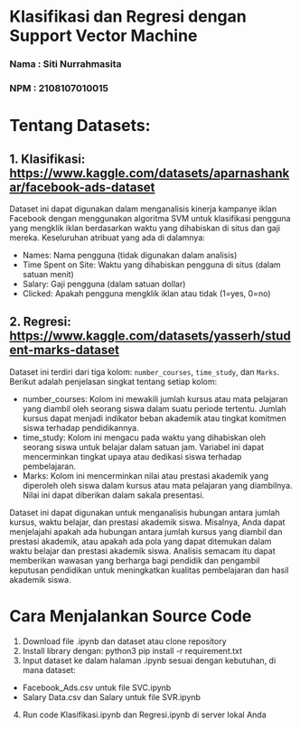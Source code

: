 # Klasifikasi dan Regresi dengan Support Vector Machine
### Nama : Siti Nurrahmasita
### NPM  : 2108107010015

# Tentang Datasets:
## 1. Klasifikasi: https://www.kaggle.com/datasets/aparnashankar/facebook-ads-dataset

Dataset ini dapat digunakan dalam menganalisis kinerja kampanye iklan Facebook dengan menggunakan algoritma SVM untuk klasifikasi pengguna yang mengklik iklan berdasarkan waktu yang dihabiskan di situs dan gaji mereka.
Keseluruhan atribuat yang ada di dalamnya:
  - Names: Nama pengguna (tidak digunakan dalam analisis)
  - Time Spent on Site: Waktu yang dihabiskan pengguna di situs (dalam satuan menit)
  - Salary: Gaji pengguna (dalam satuan dollar)
  - Clicked: Apakah pengguna mengklik iklan atau tidak (1=yes, 0=no)

## 2. Regresi: https://www.kaggle.com/datasets/yasserh/student-marks-dataset

Dataset ini terdiri dari tiga kolom: `number_courses`, `time_study`, dan `Marks`. Berikut adalah penjelasan singkat tentang setiap kolom:
  - number_courses: Kolom ini mewakili jumlah kursus atau mata pelajaran yang diambil oleh seorang siswa dalam suatu periode tertentu. Jumlah kursus dapat menjadi indikator beban akademik atau tingkat komitmen siswa terhadap pendidikannya.
  - time_study: Kolom ini mengacu pada waktu yang dihabiskan oleh seorang siswa untuk belajar dalam satuan jam. Variabel ini dapat mencerminkan tingkat upaya atau dedikasi siswa terhadap pembelajaran.
  - Marks: Kolom ini mencerminkan nilai atau prestasi akademik yang diperoleh oleh siswa dalam kursus atau mata pelajaran yang diambilnya. Nilai ini dapat diberikan dalam sakala presentasi.

Dataset ini dapat digunakan untuk menganalisis hubungan antara jumlah kursus, waktu belajar, dan prestasi akademik siswa. Misalnya, Anda dapat menjelajahi apakah ada hubungan antara jumlah kursus yang diambil dan prestasi akademik, atau apakah ada pola yang dapat ditemukan dalam waktu belajar dan prestasi akademik siswa. Analisis semacam itu dapat memberikan wawasan yang berharga bagi pendidik dan pengambil keputusan pendidikan untuk meningkatkan kualitas pembelajaran dan hasil akademik siswa.


# Cara Menjalankan Source Code
1. Download file .ipynb dan dataset atau clone repository
2. Install library dengan: python3 pip install -r requirement.txt
3. Input dataset ke dalam halaman .ipynb sesuai dengan kebutuhan, di mana dataset:
  - Facebook_Ads.csv untuk file SVC.ipynb
  - Salary Data.csv dan Salary untuk file SVR.ipynb
4. Run code Klasifikasi.ipynb dan Regresi.ipynb di server lokal Anda
